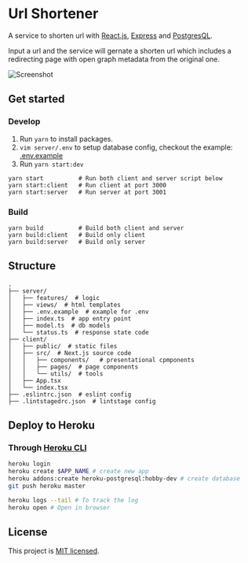 # Url Shortener

A service to shorten url with [React.js](https://reactjs.org/), [Express](https://expressjs.com/) and [PostgresQL](https://www.postgresql.org/).

Input a url and the service will gernate a shorten url which includes a redirecting page with open graph metadata from the original one.

![Screenshot](https://i.imgur.com/UwsFx07.png)

## Get started

### Develop

1. Run `yarn` to install packages.
2. `vim server/.env` to setup database config, checkout the example: [.env.example](https://github.com/emma2334/url-shortener/raw/master/server/.env.example)
3. Run `yarn start:dev`

```
yarn start          # Run both client and server script below
yarn start:client   # Run client at port 3000
yarn start:server   # Run server at port 3001
```

### Build

```
yarn build          # Build both client and server
yarn build:client   # Build only client
yarn build:server   # Build only server
```

## Structure

```
.
├── server/
│   ├── features/  # logic
│   ├── views/  # html templates
│   ├── .env.example  # example for .env
│   ├── index.ts  # app entry point
│   ├── model.ts  # db models
│   └── status.ts  # response state code
├── client/
│   ├── public/  # static files
│   ├── src/  # Next.js source code
│   │   ├── components/   # presentational cpmponents
│   │   ├── pages/  # page components
│   │   └── utils/  # tools
│   ├── App.tsx
│   └── index.tsx
├── .eslintrc.json  # eslint config
├── .lintstagedrc.json  # lintstage config
```

## Deploy to Heroku

### Through [Heroku CLI](https://devcenter.heroku.com/articles/heroku-cli)

```bash
heroku login
heroku create $APP_NAME # create new app
heroku addons:create heroku-postgresql:hobby-dev # create database
git push heroku master

heroku logs --tail # To track the log
heroku open # Open in browser
```

## License

This project is [MIT licensed](./LICENSE).
